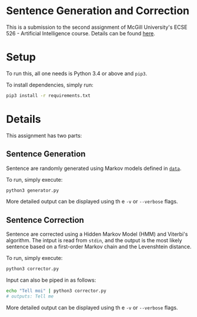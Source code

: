 # Sentence Generation and Correction

This is a submission to the second assignment of McGill University's ECSE 526 -
Artificial Intelligence course. Details can be found
[here](http://www.cim.mcgill.ca/~jer/courses/ai/assignments/as2.html).

# Setup

To run this, all one needs is Python 3.4 or above and `pip3`.

To install dependencies, simply run:

```bash
pip3 install -r requirements.txt
```

# Details

This assignment has two parts:

## Sentence Generation

Sentence are randomly generated using Markov models defined in [`data`](data).

To run, simply execute:

```bash
python3 generator.py
```

More detailed output can be displayed using th e `-v` or `--verbose` flags.

## Sentence Correction

Sentence are corrected using a Hidden Markov Model (HMM) and Viterbi's
algorithm. The intput is read from `stdin`, and the output is the most likely
sentence based on a first-order Markov chain and the Levenshtein distance.

To run, simply execute:

```bash
python3 corrector.py
```

Input can also be piped in as follows:

```bash
echo "Tell moi" | python3 corrector.py
# outputs: Tell me
```

More detailed output can be displayed using th e `-v` or `--verbose` flags.
